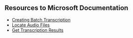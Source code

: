 ## Resources to Microsoft Documentation

- [Creating Batch Transcription](https://learn.microsoft.com/en-us/azure/ai-services/speech-service/batch-transcription-create)
- [Locate Audio Files](https://learn.microsoft.com/en-us/azure/ai-services/speech-service/batch-transcription-audio-data)
- [Get Transcription Results](https://learn.microsoft.com/en-us/azure/ai-services/speech-service/batch-transcription-get)

